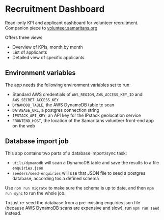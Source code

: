 Recruitment Dashboard
=====================

Read-only KPI and applicant dashboard for volunteer recruitment. Companion piece to [volunteer.samaritans.org](https://volunteer.samaritans.org).

Offers three views:

- Overview of KPIs, month by month
- List of applicants
- Detailed view of specific applicants

Environment variables
---------------------

The app needs the following environment variables set to run:

* Standard AWS credentials of `AWS_REGION`, `AWS_ACCESS_KEY_ID` and `AWS_SECRET_ACCESS_KEY`
* `DYNAMODB_TABLE`, the AWS DynamoDB table to scan
* `DATABASE_URL`, a postgres connection string
* `IPSTACK_API_KEY`, an API key for the IPstack geolocation service
* `FRONTEND_HOST`, the location of the Samaritans volunteer front-end app on the web


Database import job
-------------------

This app contains two parts of a database import/sync task:

- `utils/dynamodb` will scan a DynamoDB table and save the results to a file `enquiries.json`
- `seeders/seed-enquiries` will use that JSON file to seed a postgres database, according tos a defined schema

Use `npm run migrate` to make sure the schema is up to date, and then `npm run sync` to run the whole job.

To just re-seed the database from a pre-existing enquiries.json file (because AWS DynamoDB scans are expensive and slow), run `npm run seed` instead.